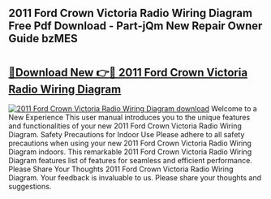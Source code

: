 ## 2011 Ford Crown Victoria Radio Wiring Diagram Free Pdf Download - Part-jQm New Repair Owner Guide bzMES

# <h2><a href="http://dfou172.blite.top/?on=2011+Ford+Crown+Victoria+Radio+Wiring+Diagram">🔗Download New 👉🔴 2011 Ford Crown Victoria Radio Wiring Diagram</a></h2>

[![2011 Ford Crown Victoria Radio Wiring Diagram download](https://i.imgur.com/lujVjoI.png)](http://dfou172.blite.top/?on=2011+Ford+Crown+Victoria+Radio+Wiring+Diagram)
Welcome to a New Experience This user manual introduces you to the unique features and functionalities of your new 2011 Ford Crown Victoria Radio Wiring Diagram. Safety Precautions for Indoor Use Please adhere to all safety precautions when using your new 2011 Ford Crown Victoria Radio Wiring Diagram indoors. This remarkable 2011 Ford Crown Victoria Radio Wiring Diagram features list of features for seamless and efficient performance. Please Share Your Thoughts 2011 Ford Crown Victoria Radio Wiring Diagram. Your feedback is invaluable to us. Please share your thoughts and suggestions.
